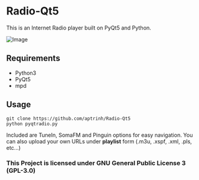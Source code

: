 # Radio-Qt5
This is an Internet Radio player built on PyQt5 and Python.

![Image](https://imgur.com/KbxW9Qt.png)

## Requirements
- Python3
- PyQt5
- mpd

## Usage
``` 
git clone https://github.com/aptrinh/Radio-Qt5 
python pyqtradio.py
```
Included are TuneIn, SomaFM and Pinguin options for easy navigation. You can also upload your own URLs under **playlist** form (.m3u, .xspf, .xml, .pls, etc...)

### This Project is licensed under GNU General Public License 3 (GPL-3.0)


